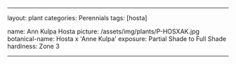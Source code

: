 ---

layout: plant
categories: Perennials
tags: [hosta]

name: Ann Kulpa	Hosta
picture: /assets/img/plants/P-HOSXAK.jpg
botanical-name: Hosta x 'Anne Kulpa'
exposure: Partial Shade to Full Shade
hardiness: Zone 3

---
